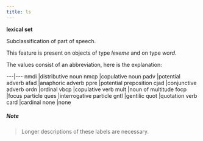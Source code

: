 ```yaml
---
title: ls
---
```


**lexical set**


Subclassification of part of speech.

This feature is present on objects of type *lexeme* and on type *word*.

The values consist of an abbreviation, here is the explanation:

---|---
nmdi |distributive noun
nmcp |copulative noun
padv |potential adverb
afad |anaphoric adverb
ppre |potential preposition
cjad |conjunctive adverb
ordn |ordinal
vbcp |copulative verb
mult |noun of multitude
focp |focus particle
ques |interrogative particle
gntl |gentilic
quot |quotation verb
card |cardinal
none |none

##### Note
> Longer descriptions of these labels are necessary.
